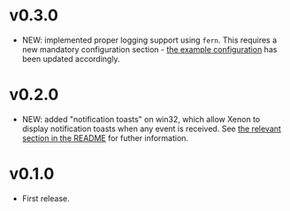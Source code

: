 # v0.3.0

- NEW: implemented proper logging support using `fern`. This requires a new mandatory configuration
  section - [the example configuration](config.example.toml) has been updated accordingly.

# v0.2.0

- NEW: added "notification toasts" on win32, which allow Xenon to display notification toasts
  when any event is received. See
  [the relevant section in the README](README.md#notification-toasts) for futher information.

# v0.1.0

- First release.
